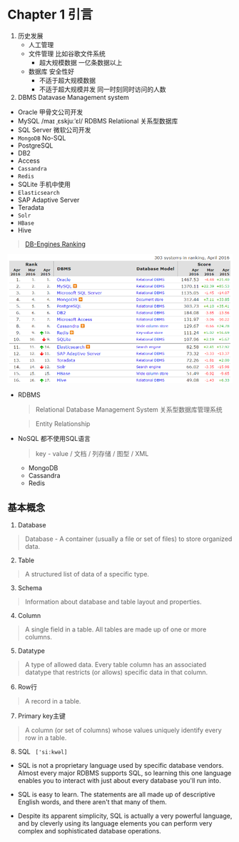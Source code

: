 # Chapter 1 引言

1. 历史发展
    - 人工管理
    - 文件管理 比如谷歌文件系统
        - 超大规模数据 一亿条数据以上
    - 数据库 安全性好
        - 不适于超大规模数据
        - 不适于超大规模并发 同一时刻同时访问的人数
2. DBMS  Datavase Management system
  - Oracle  甲骨文公司开发
  - MySQL /maɪ ˌɛskjuːˈɛl/  RDBMS Relatiional 关系型数据库
  - SQL Server  微软公司开发
  - `MongoDB`  No-SQL
  - PostgreSQL
  - DB2
  - Access
  - `Cassandra`
  - `Redis`
  - SQLite  手机中使用
  - `Elasticsearch`
  - SAP Adaptive Server
  - Teradata
  - `Solr`
  - `HBase`
  - Hive


  > [DB-Engines Ranking](http://db-engines.com/en/ranking)
   
  ![DBMS Ranking 2016](../image/database/db-ranking.png)


  - RDBMS

    > Relational Database Management System 关系型数据库管理系统
    
    > Entity Relationship
    
  - NoSQL  都不使用SQL语言
    
    > key - value / 文档 / 列存储 / 图型 / XML
    
    - MongoDB
    - Cassandra
    - Redis

## 基本概念
1. Database

  > Database - A container (usually a file or set of files) to store organized data.

2. Table

  > A structured list of data of a specific type.
 
3. Schema

  > Information about database and table layout and properties.

4. Column

  > A single field in a table. All tables are made up of one or more columns.

5. Datatype

  >  A type of allowed data. Every table column has an associated datatype that restricts (or allows) specific data in that column.

6. Row行

  > A record in a table.

7. Primary key主键

  >  A column (or set of columns) whose values uniquely identify every row in a table.

8. SQL ` ['siːkwəl]`

  - SQL is not a proprietary language used by specific database vendors. Almost every major RDBMS supports SQL, so learning this one language enables you
to interact with just about every database you'll run into.

  - SQL is easy to learn. The statements are all made up of descriptive English words, and there aren't that many of them.
 
  - Despite its apparent simplicity, SQL is actually a very powerful language, and by cleverly using its language elements you can perform very complex and
sophisticated database operations.
  